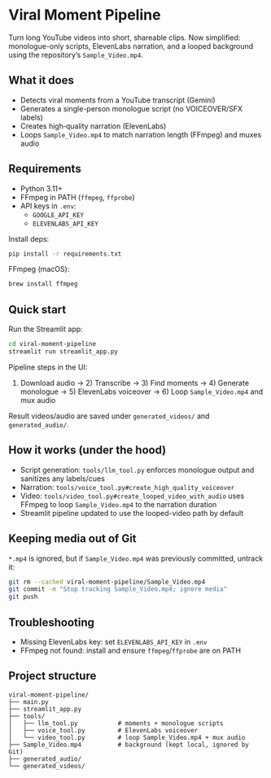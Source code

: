 # Viral Moment Pipeline

Turn long YouTube videos into short, shareable clips. Now simplified: monologue-only scripts, ElevenLabs narration, and a looped background using the repository’s `Sample_Video.mp4`.

## What it does
- Detects viral moments from a YouTube transcript (Gemini)
- Generates a single-person monologue script (no VOICEOVER/SFX labels)
- Creates high‑quality narration (ElevenLabs)
- Loops `Sample_Video.mp4` to match narration length (FFmpeg) and muxes audio


## Requirements
- Python 3.11+
- FFmpeg in PATH (`ffmpeg`, `ffprobe`)
- API keys in `.env`:
  - `GOOGLE_API_KEY`
  - `ELEVENLABS_API_KEY`

Install deps:
```bash
pip install -r requirements.txt
```

FFmpeg (macOS):
```bash
brew install ffmpeg
```

## Quick start
Run the Streamlit app:
```bash
cd viral-moment-pipeline
streamlit run streamlit_app.py
```
Pipeline steps in the UI:
1) Download audio → 2) Transcribe → 3) Find moments → 4) Generate monologue → 5) ElevenLabs voiceover → 6) Loop `Sample_Video.mp4` and mux audio

Result videos/audio are saved under `generated_videos/` and `generated_audio/`.

## How it works (under the hood)
- Script generation: `tools/llm_tool.py` enforces monologue output and sanitizes any labels/cues
- Narration: `tools/voice_tool.py#create_high_quality_voiceover`
- Video: `tools/video_tool.py#create_looped_video_with_audio` uses FFmpeg to loop `Sample_Video.mp4` to the narration duration
- Streamlit pipeline updated to use the looped-video path by default

## Keeping media out of Git
`*.mp4` is ignored, but if `Sample_Video.mp4` was previously committed, untrack it:
```bash
git rm --cached viral-moment-pipeline/Sample_Video.mp4
git commit -m "Stop tracking Sample_Video.mp4; ignore media"
git push
```

## Troubleshooting
- Missing ElevenLabs key: set `ELEVENLABS_API_KEY` in `.env`
- FFmpeg not found: install and ensure `ffmpeg`/`ffprobe` are on PATH

## Project structure
```
viral-moment-pipeline/
├── main.py
├── streamlit_app.py
├── tools/
│   ├── llm_tool.py           # moments + monologue scripts
│   ├── voice_tool.py         # ElevenLabs voiceover
│   └── video_tool.py         # loop Sample_Video.mp4 + mux audio
├── Sample_Video.mp4          # background (kept local, ignored by Git)
├── generated_audio/
└── generated_videos/
```

